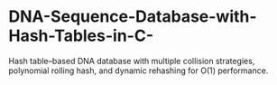 # DNA-Sequence-Database-with-Hash-Tables-in-C-
Hash table–based DNA database with multiple collision strategies, polynomial rolling hash, and dynamic rehashing for O(1) performance.

